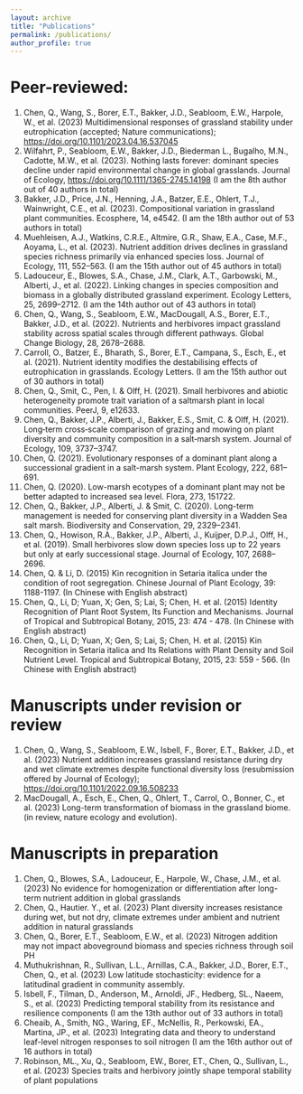 ```yaml
---
layout: archive
title: "Publications"
permalink: /publications/
author_profile: true
---
```


# Peer-reviewed:
1. Chen, Q., Wang, S., Borer, E.T., Bakker, J.D., Seabloom, E.W., Harpole, W., et al. (2023) Multidimensional responses of grassland stability under eutrophication (accepted; Nature communications); https://doi.org/10.1101/2023.04.16.537045
2. Wilfahrt, P., Seabloom, E.W., Bakker, J.D., Biederman L., Bugalho, M.N., Cadotte, M.W., et al. (2023). Nothing lasts forever: dominant species decline under rapid environmental change in global grasslands. Journal of Ecology, https://doi.org/10.1111/1365-2745.14198 (I am the 8th author out of 40 authors in total) 
3. Bakker, J.D., Price, J.N., Henning, J.A., Batzer, E.E., Ohlert, T.J., Wainwright, C.E., et al. (2023). Compositional variation in grassland plant communities. Ecosphere, 14, e4542. (I am the 18th author out of 53 authors in total) 
4. Muehleisen, A.J., Watkins, C.R.E., Altmire, G.R., Shaw, E.A., Case, M.F., Aoyama, L., et al. (2023). Nutrient addition drives declines in grassland species richness primarily via enhanced species loss. Journal of Ecology, 111, 552–563. (I am the 15th author out of 45 authors in total) 
5. Ladouceur, E., Blowes, S.A., Chase, J.M., Clark, A.T., Garbowski, M., Alberti, J., et al. (2022). Linking changes in species composition and biomass in a globally distributed grassland experiment. Ecology Letters, 25, 2699–2712. (I am the 14th author out of 43 authors in total)
6. Chen, Q., Wang, S., Seabloom, E.W., MacDougall, A.S., Borer, E.T., Bakker, J.D., et al. (2022). Nutrients and herbivores impact grassland stability across spatial scales through different pathways. Global Change Biology, 28, 2678–2688. 
7. Carroll, O., Batzer, E., Bharath, S., Borer, E.T., Campana, S., Esch, E., et al. (2021). Nutrient identity modifies the destabilising effects of eutrophication in grasslands. Ecology Letters. (I am the 15th author out of 30 authors in total)
8. Chen, Q., Smit, C., Pen, I. & Olff, H. (2021). Small herbivores and abiotic heterogeneity promote trait variation of a saltmarsh plant in local communities. PeerJ, 9, e12633.
9. Chen, Q., Bakker, J.P., Alberti, J., Bakker, E.S., Smit, C. & Olff, H. (2021). Long‐term cross‐scale comparison of grazing and mowing on plant diversity and community composition in a salt‐marsh system. Journal of Ecology, 109, 3737–3747.
10. Chen, Q. (2021). Evolutionary responses of a dominant plant along a successional gradient in a salt-marsh system. Plant Ecology, 222, 681–691.
11. Chen, Q. (2020). Low-marsh ecotypes of a dominant plant may not be better adapted to increased sea level. Flora, 273, 151722.
12. Chen, Q., Bakker, J.P., Alberti, J. & Smit, C. (2020). Long-term management is needed for conserving plant diversity in a Wadden Sea salt marsh. Biodiversity and Conservation, 29, 2329–2341.
13. Chen, Q., Howison, R.A., Bakker, J.P., Alberti, J., Kuijper, D.P.J., Olff, H., et al. (2019). Small herbivores slow down species loss up to 22 years but only at early successional stage. Journal of Ecology, 107, 2688–2696.
14. Chen, Q. & Li, D. (2015) Kin recognition in Setaria italica under the condition of root segregation. Chinese Journal of Plant Ecology, 39: 1188-1197. (In Chinese with English abstract)
15. Chen, Q., Li, D; Yuan, X; Gen, S; Lai, S; Chen, H. et al. (2015) Identity Recognition of Plant Root System, Its Function and Mechanisms. Journal of Tropical and Subtropical Botany, 2015, 23: 474 - 478. (In Chinese with English abstract)
16. Chen, Q., Li, D; Yuan, X; Gen, S; Lai, S; Chen, H. et al. (2015) Kin Recognition in Setaria italica and Its Relations with Plant Density and Soil Nutrient Level. Tropical and Subtropical Botany, 2015, 23: 559 - 566. (In Chinese with English abstract) 

# Manuscripts under revision or review 
1. Chen, Q., Wang, S., Seabloom, E.W., Isbell, F., Borer, E.T., Bakker, J.D., et al. (2023) Nutrient addition increases grassland resistance during dry and wet climate extremes despite functional diversity loss (resubmission offered by Journal of Ecology); https://doi.org/10.1101/2022.09.16.508233 
2. MacDougall, A., Esch, E., Chen, Q., Ohlert, T., Carrol, O., Bonner, C., et al. (2023) Long-term transformation of biomass in the grassland biome. (in review, nature ecology and evolution).

# Manuscripts in preparation
1. Chen, Q., Blowes, S.A., Ladouceur, E., Harpole, W., Chase, J.M., et al. (2023) No evidence for homogenization or differentiation after long-term nutrient addition in global grasslands
2. Chen, Q., Hautier. Y., et al. (2023) Plant diversity increases resistance during wet, but not dry, climate extremes under ambient and nutrient addition in natural grasslands
3. Chen, Q., Borer, E.T., Seabloom, E.W., et al. (2023) Nitrogen addition may not impact aboveground biomass and species richness through soil PH 
4. Muthukrishnan, R., Sullivan, L.L., Arnillas, C.A., Bakker, J.D., Borer, E.T., Chen, Q., et al. (2023) Low latitude stochasticity: evidence for a latitudinal gradient in community assembly. 
5. Isbell, F., Tilman, D., Anderson, M., Arnoldi, JF., Hedberg, SL., Naeem, S., et al. (2023) Predicting temporal stability from its resistance and resilience components (I am the 13th author out of 33 authors in total) 
6. Cheaib, A., Smith, NG., Waring, EF., McNellis, R., Perkowski, EA., Martina, JP., et al. (2023) Integrating data and theory to understand leaf-level nitrogen responses to soil nitrogen (I am the 16th author out of 16 authors in total)
7. Robinson, ML., Xu, Q., Seabloom, EW., Borer, ET., Chen, Q., Sullivan, L., et al. (2023) Species traits and herbivory jointly shape temporal stability of plant populations

<!--
{% if author.googlescholar %}
  You can also find my articles on <u><a href="{{author.googlescholar}}">my Google Scholar profile</a>.</u>
{% endif %}

{% include base_path %}

{% for post in site.publications reversed %}
  {% include archive-single.html %}
{% endfor %}
-->
